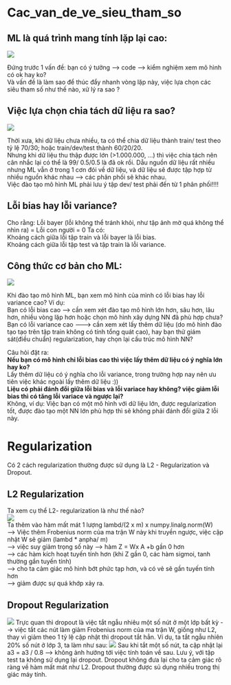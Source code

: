 # Cac_van_de_ve_sieu_tham_so

## ML là quá trình mang tính lặp lại cao:
<img src = 'https://i.imgur.com/piDPivF.jpg'>

Đứng trước 1 vấn đề: bạn có ý tưởng --> code -->  kiểm nghiệm xem mô hình có ok hay ko?  
Và vấn đề là làm sao để thúc đẩy nhanh vòng lặp này, việc lựa chọn các siêu tham số như thế nào, xử lý ra sao ?

## Việc lựa chọn chia tách dữ liệu ra sao?
<img src ='https://i.imgur.com/ExTH607.jpg'>

Thời xưa, khi dữ liệu chưa nhiều, ta có thể chia dữ liệu thành train/ test theo tỷ lệ 70/30; hoặc train/dev/test thành 60/20/20.   
Nhưng khi dữ liệu thu thập được lớn (>1.000.000, ...) thì việc chia tách nên cân nhắc lại có thể là 99/ 0.5/0.5 là đã ok rồi. 
Dẫu nguồn dữ liệu rất nhiều nhưng ML vẫn ở trong 1 cơn đói về dữ liệu, và dữ liệu sẽ được tập hợp từ nhiều nguồn khác nhau --> các phân phối sẽ khác nhau.   
Việc đào tạo mô hình ML phải lưu ý tập dev/ test phải đến từ 1 phân phối!!!!

## Lỗi bias hay lỗi variance?
Cho rằng: Lỗi bayer (lỗi không thể tránh khỏi, như tập ảnh mờ quá không thể nhìn ra) = Lỗi con người = 0
Ta có:   
Khoảng cách giữa lỗi tập train và lỗi bayer là lỗi bias.   
Khoảng cách giữa lỗi tập test và tập train là lỗi variance.  

## Công thức cơ bản cho ML:
<img src ='https://i.imgur.com/C3JvmxE.jpg'>

Khi đào tạo mô hình ML, bạn xem mô hình của mình có lỗi bias hay lỗi variance cao?
Ví dụ:  
Bạn có lỗi bias cao --> cần xem xét đào tạo mô hình lớn hơn, sâu hơn, lâu hơn, nhiều vòng lặp hơn hoặc chọn mô hình xây dựng NN đã phù hợp chưa?   
Bạn có lỗi variance cao ---> cần xem xét lấy thêm dữ liệu (do mô hình đào tạo tạo trên tập train không có tính tổng quát cao), hay bạn thử giám sát(điều chuẩn) regularization, hay chọn lại cấu trúc mô hình NN?

Câu hỏi đặt ra:    
**Nếu bạn có mô hình chỉ lỗi bias cao thì việc lấy thêm dữ liệu có ý nghĩa lớn hay ko?**   
Lấy thêm dữ liệu có ý nghĩa cho lỗi variance, trong trường hợp nay nên ưu tiên việc khác ngoài lấy thêm dữ liệu :))   
**Liệu có phải đánh đổi giữa lỗi bias và lỗi variace hay không? việc giảm lỗi bias thì có tăng lỗi variace và ngược lại?**  
Không, ví dụ: Việc bạn có một mô hình với dữ liệu lớn, được regularization tốt, được đào tạo một NN lớn phù hợp thì sẽ không phải đánh đổi giữa 2 lỗi này.

# Regularization
   Có 2 cách regularization thường được sử dụng là L2 - Regularization và Dropout.   
## L2 Regularization
   Ta xem cụ thể L2- regularization là như thế nào?   
   <img src ='https://i.imgur.com/1AKqeKb.jpg'>   
   Ta thêm vào hàm mất mát 1 lượng lambd/(2 x m) x numpy.linalg.norm(W)        
   --> Việc thêm Frobenius norm của ma trận W này khi truyền ngược, việc cập nhật W sẽ giảm (lambd * anpha/ m)        
   --> việc suy giảm trọng số này --> hàm Z = Wx A +b gần 0 hơn   
   --> các hàm kích hoạt tuyến tính hơn (khi Z gần 0, các hàm sigmoi, tanh thường gần tuyến tính)   
   --> cho ta cảm giác mô hình bớt phức tạp hơn, và có vẻ sẽ gần tuyến tính hơn      
   --> giảm được sự quá khớp xảy ra.

## Dropout Regularization   
   <img src = 'https://i.imgur.com/oQRoz2D.jpg'>   
   Trực quan thì dropout là việc tắt ngẫu nhiêu một số nút ở một lớp bất kỳ --> việc tắt các nút làm giảm Frobenius norm của ma trận W, giống như L2, thay vì giảm theo 1 tỷ lệ cập nhật thì dropout tắt hẳn.   
   Ví dụ, ta tắt ngẫu nhiên 20% số nút ở lớp 3, ta làm như sau:   
   <img src ='https://i.imgur.com/FyMKRqu.jpg'>   
   Sau khi tắt một số nút, ta cập nhật lại a3 = a3 / 0.8 --> không ảnh hưởng tới việc tính toán về sau.    
   Lưu ý, với tập test ta không sử dụng lại dropout. Dropout không đưa lại cho ta cảm giác rõ ràng về hàm mất mát như L2. Dropout thường được sủ dụng nhiều trong thị giác máy tính. 








